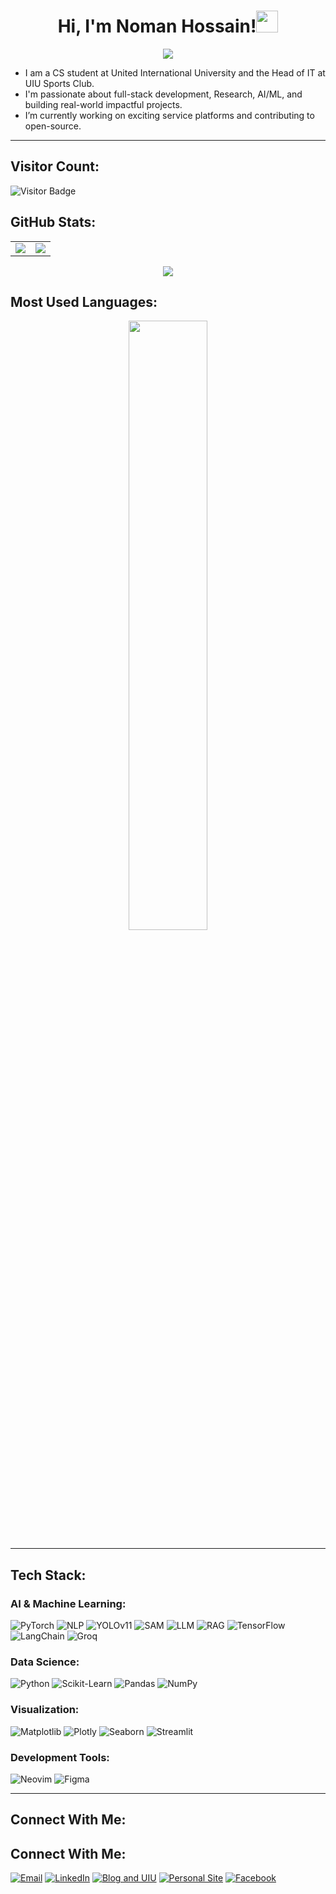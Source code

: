 <h1 align="center">Hi, I'm Noman Hossain!<img src="https://media.giphy.com/media/hvRJCLFzcasrR4ia7z/giphy.gif" width="35"></h1>

<p align="center">
  <a href="https://github.com/DenverCoder1/readme-typing-svg"><img src="https://readme-typing-svg.herokuapp.com?lines=Innovator;Developer;Learner;Researcher;DS%20|%20AI%20|%20ML%20Enthusiast;Always%20learning%20new%20things&center=true&width=500&height=50"></a>
</p>

- I am a CS student at United International University and the Head of IT at UIU Sports Club.  
- I'm passionate about full-stack development, Research, AI/ML, and building real-world impactful projects.  
- I’m currently working on exciting service platforms and contributing to open-source.

---
## Visitor Count:
![Visitor Badge](https://visitor-badge.laobi.icu/badge?page_id=nomanhossainn.nomanhossainn)

## GitHub Stats:

<table>
  <tr>
    <!-- Left: GitHub Readme Stats -->
    <td>
      <img src="https://github-readme-stats.vercel.app/api?username=nomanhossainn&show_icons=true&theme=tokyonight" />
    </td>
    <!-- Right: GitHub Streak Stats (fixed version) -->
    <td>
      <img src="https://github-readme-streak-stats.herokuapp.com/?user=nomanhossainn&theme=tokyonight&hide_border=true" />
    </td>
  </tr>
</table>

<p align="center">
  <img src="https://github-readme-activity-graph.vercel.app/graph?username=nomanhossainn&theme=tokyo-night" />
</p>


## Most Used Languages:

<p align="center">
  <img src="https://github-readme-stats.vercel.app/api/top-langs/?username=nomanhossainn&layout=compact&theme=tokyonight" width="50%" />
</p>

---

## Tech Stack:

### AI & Machine Learning:   
![PyTorch](https://img.shields.io/badge/PyTorch-%23EE4C2C.svg?style=flat&logo=PyTorch&logoColor=white)
![NLP](https://img.shields.io/badge/NLP-2E8B57?style=flat&logo=semantic-web&logoColor=white)
![YOLOv11](https://img.shields.io/badge/YOLOv11-00FFFF?style=flat&logo=tensorflow&logoColor=black)
![SAM](https://img.shields.io/badge/SAM%20(Segment%20Anything)-FF69B4?style=flat&logo=meta&logoColor=white)
![LLM](https://img.shields.io/badge/LLM-blue?style=flat)
![RAG](https://img.shields.io/badge/RAG-blue?style=flat)
![TensorFlow](https://img.shields.io/badge/TensorFlow-%23FF6F00.svg?style=flat&logo=TensorFlow&logoColor=white)
![LangChain](https://img.shields.io/badge/LangChain-2B2B2B?style=flat&logoColor=white)
![Groq](https://img.shields.io/badge/Groq-FF6F00?style=flat&logoColor=white)


### Data Science:  
![Python](https://img.shields.io/badge/Python-3776AB?style=flat&logo=python&logoColor=white)
![Scikit-Learn](https://img.shields.io/badge/Scikit--Learn-F7931E?style=flat)
![Pandas](https://img.shields.io/badge/Pandas-150458?style=flat)
![NumPy](https://img.shields.io/badge/NumPy-013243?style=flat)

### Visualization:  
![Matplotlib](https://img.shields.io/badge/Matplotlib-3776AB?style=flat)
![Plotly](https://img.shields.io/badge/Plotly-3F4F75?style=flat)
![Seaborn](https://img.shields.io/badge/Seaborn-blue?style=flat)
![Streamlit](https://img.shields.io/badge/Streamlit-FF4B4B?style=flat)

### Development Tools:  
![Neovim](https://img.shields.io/badge/Neovim-57A143?style=flat)
![Figma](https://img.shields.io/badge/Figma-F24E1E?style=flat)

---

## Connect With Me:  
## Connect With Me:  

[![Email](https://img.shields.io/badge/Email-D14836?style=flat&logo=gmail&logoColor=white)](mailto:mhossain222159@bscse.uiu.ac.bd)
[![LinkedIn](https://img.shields.io/badge/LinkedIn-0077B5?style=flat&logo=linkedin&logoColor=white)](https://www.linkedin.com/in/noman-hossainn/)
[![Blog and UIU](https://img.shields.io/badge/Blog-000000?style=flat&logo=hashnode&logoColor=white)](https://hashnode.com/@nomanhossain)
[![Personal Site](https://img.shields.io/badge/Website-0A66C2?style=flat&logo=About.me&logoColor=white)](https://nomanhossainn.github.io/)
[![Facebook](https://img.shields.io/badge/Facebook-1877F2?style=flat&logo=facebook&logoColor=white)](https://facebook.com/tihan.noman)


